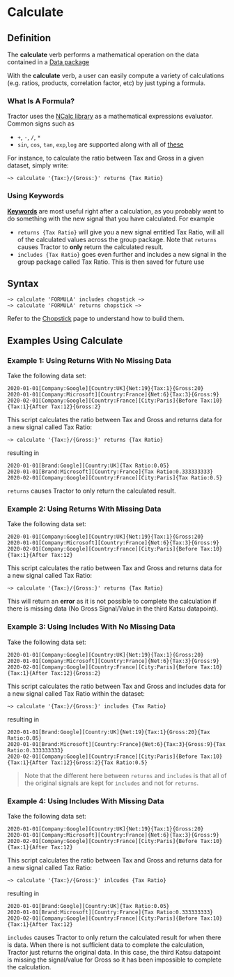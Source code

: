 # Calculate

## Definition

The  **calculate** verb performs a mathematical operation on the data contained in a [Data package](../datapackages.md) 

With the **calculate** verb,  a user can easily compute a variety of calculations (e.g. ratios, products, correlation factor, etc) by just typing a formula. 

### What Is A Formula?

Tractor uses the [NCalc library](https://ncalc.codeplex.com/) as a mathematical expressions evaluator. Common signs such as
- `+`, `-`, `/`, `*`
- `sin`, `cos`, `tan`, `exp`,`log`
are supported along with all of [these](https://ncalc.codeplex.com/wikipage?title=functions&referringTitle=Home)

For instance, to calculate the ratio between Tax and Gross in a given dataset, simply write:

```language-tractor
~> calculate '{Tax:}/{Gross:}' returns {Tax Ratio}
```

### Using Keywords

[**Keywords**](readme.md#keywords) are most useful right after a calculation, as you probably want to do something with the new signal that you have calculated. For example 

- `returns {Tax Ratio}` will give you a new signal entitled Tax Ratio, will all of the calculated values across the group package. Note that `returns` causes Tractor to **only** return the calculated result.
- `includes {Tax Ratio}` goes even further and includes a new signal in the group package called Tax Ratio. This is then saved for future use


## Syntax
```language-tractor
~> calculate 'FORMULA' includes chopstick ~>
~> calculate 'FORMULA' returns chopstick ~>
```
Refer to the [Chopstick](../chopsticks.md) page to understand how to build them.

## Examples Using Calculate

### Example 1: Using Returns With No Missing Data

Take the following data set:

```language-katsu
2020-01-01[Company:Google][Country:UK]{Net:19}{Tax:1}{Gross:20}
2020-01-01[Company:Microsoft][Country:France]{Net:6}{Tax:3}{Gross:9}
2020-02-01[Company:Google][Country:France][City:Paris]{Before Tax:10}{Tax:1}{After Tax:12}{Gross:2}
```

This script calculates the ratio between Tax and Gross and returns data for a new signal called Tax Ratio:
```language-tractor
~> calculate '{Tax:}/{Gross:}' returns {Tax Ratio}
```

resulting in

```language-katsu
2020-01-01[Brand:Google][Country:UK]{Tax Ratio:0.05}
2020-01-01[Brand:Microsoft][Country:France]{Tax Ratio:0.333333333}
2020-02-01[Company:Google][Country:France][City:Paris]{Tax Ratio:0.5}
```

`returns` causes Tractor to only return the calculated result.

### Example 2: Using Returns With Missing Data

Take the following data set:

```language-katsu
2020-01-01[Company:Google][Country:UK]{Net:19}{Tax:1}{Gross:20}
2020-01-01[Company:Microsoft][Country:France]{Net:6}{Tax:3}{Gross:9}
2020-02-01[Company:Google][Country:France][City:Paris]{Before Tax:10}{Tax:1}{After Tax:12}
```

This script calculates the ratio between Tax and Gross and returns data for a new signal called Tax Ratio:

```language-tractor
~> calculate '{Tax:}/{Gross:}' returns {Tax Ratio}
```

This will return an **error** as it is not possible to complete the calculation if there is missing data (No Gross Signal/Value in the third Katsu datapoint).

### Example 3: Using Includes With No Missing Data

Take the following data set:

```language-katsu
2020-01-01[Company:Google][Country:UK]{Net:19}{Tax:1}{Gross:20}
2020-01-01[Company:Microsoft][Country:France]{Net:6}{Tax:3}{Gross:9}
2020-02-01[Company:Google][Country:France][City:Paris]{Before Tax:10}{Tax:1}{After Tax:12}{Gross:2}
```

This script calculates the ratio between Tax and Gross and includes data for a new signal called Tax Ratio within the dataset:

```language-tractor
~> calculate '{Tax:}/{Gross:}' includes {Tax Ratio}
```

resulting in

```language-katsu
2020-01-01[Brand:Google][Country:UK]{Net:19}{Tax:1}{Gross:20}{Tax Ratio:0.05}
2020-01-01[Brand:Microsoft][Country:France]{Net:6}{Tax:3}{Gross:9}{Tax Ratio:0.333333333}
2020-02-01[Company:Google][Country:France][City:Paris]{Before Tax:10}{Tax:1}{After Tax:12}{Gross:2}{Tax Ratio:0.5}
```

>Note that the different here between `returns` and `includes` is that all of the original signals are kept for `includes` and not for `returns`.

### Example 4: Using Includes With Missing Data

Take the following data set:

```language-katsu
2020-01-01[Company:Google][Country:UK]{Net:19}{Tax:1}{Gross:20}
2020-01-01[Company:Microsoft][Country:France]{Net:6}{Tax:3}{Gross:9}
2020-02-01[Company:Google][Country:France][City:Paris]{Before Tax:10}{Tax:1}{After Tax:12}
```

This script calculates the ratio between Tax and Gross and returns data for a new signal called Tax Ratio:

```language-tractor
~> calculate '{Tax:}/{Gross:}' inlcudes {Tax Ratio}
```

resulting in

```language-katsu
2020-01-01[Brand:Google][Country:UK]{Tax Ratio:0.05}
2020-01-01[Brand:Microsoft][Country:France]{Tax Ratio:0.333333333}
2020-02-01[Company:Google][Country:France][City:Paris]{Before Tax:10}{Tax:1}{After Tax:12}
```

`includes` causes Tractor to only return the calculated result for when there is data. When there is not sufficient data to complete the calculation, Tractor just returns the original data. In this case, the third Katsu datapoint is missing the signal/value for Gross so it has been impossible to complete the calculation.
